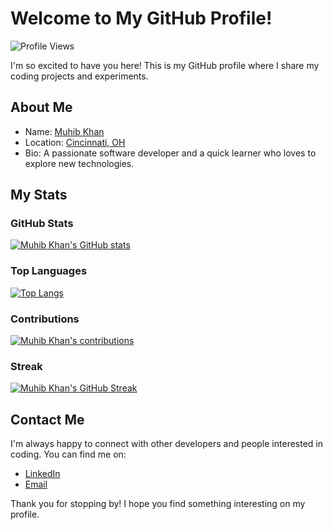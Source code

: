 # Welcome to My GitHub Profile!

![Profile Views](https://komarev.com/ghpvc/?username=muhibkhn&color=green)

I'm so excited to have you here! This is my GitHub profile where I share my coding projects and experiments.

## About Me

- Name: [Muhib Khan](https://github.com/muhibkhn)
- Location: [Cincinnati, OH](https://www.google.com/maps/place/Cincinnati%2C+OH/)
- Bio: A passionate software developer and a quick learner who loves to explore new technologies.

## My Stats

### GitHub Stats

[![Muhib Khan's GitHub stats](https://github-readme-stats.vercel.app/api?username=muhibkhn&theme=algolia)](https://github.com/muhibkhn)

### Top Languages

[![Top Langs](https://github-readme-stats.vercel.app/api/top-langs/?username=muhibkhn&layout=compact&theme=algolia)](https://github.com/muhibkhn)

### Contributions

[![Muhib Khan's contributions](https://github-profile-summary-cards.vercel.app/api/cards/profile-details?username=muhibkhn&theme=dracula)](https://github.com/muhibkhn)

### Streak

[![Muhib Khan's GitHub Streak](https://github-readme-streak-stats.herokuapp.com/?user=muhibkhn&theme=algolia)](https://github.com/muhibkhn)

## Contact Me

I'm always happy to connect with other developers and people interested in coding. You can find me on:

- [LinkedIn](https://www.linkedin.com/in/muhibkhn/)
- [Email](mailto:muhibkhnx@gmail.com)

Thank you for stopping by! I hope you find something interesting on my profile.
